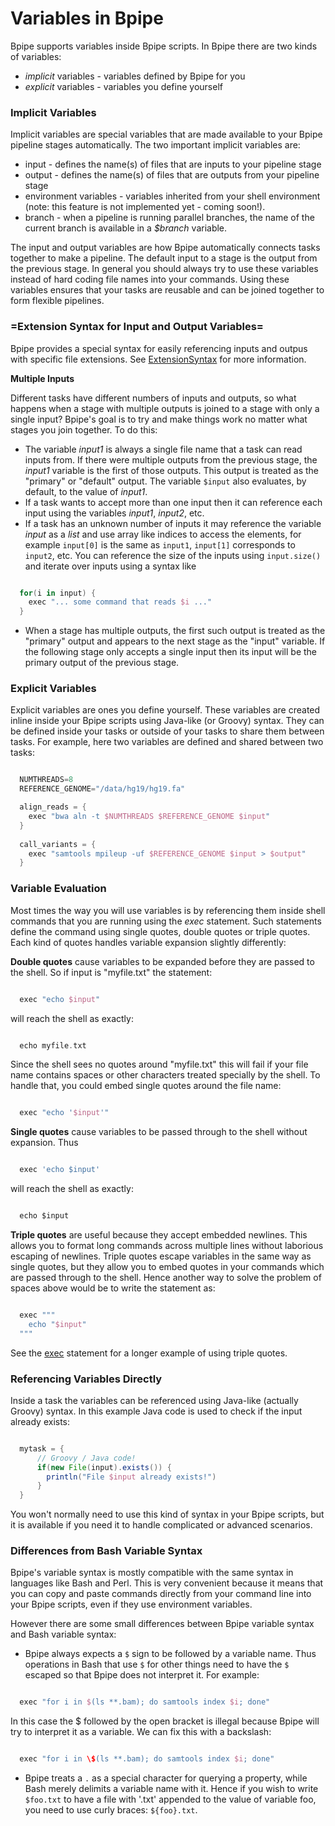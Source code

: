 # Variables in Bpipe

Bpipe supports variables inside Bpipe scripts.  In Bpipe there are two kinds of variables: 

- *implicit* variables  - variables defined by Bpipe for you
- *explicit* variables  - variables you define yourself

### Implicit Variables

Implicit variables are special variables that are made available to your Bpipe pipeline stages automatically.   The two important implicit variables are:

- input - defines the name(s) of files that are inputs to your pipeline stage
- output - defines the name(s) of files that are outputs from your pipeline stage
- environment variables - variables inherited from your shell environment (note: this feature is not implemented yet - coming soon!).
- branch - when a pipeline is running parallel branches, the name of the current branch is available in a *$branch* variable.

The input and output variables are how Bpipe automatically connects tasks together to make a pipeline.  The default input to a stage is the output from the previous stage. In general you should always try to use these variables instead of hard coding file names into your commands.   Using these variables ensures that your tasks are reusable and can be joined together to form flexible pipelines.  

### =Extension Syntax for Input and Output Variables=

Bpipe provides a special syntax for easily referencing inputs and outpus with specific file extensions. See [ExtensionSyntax](Language/ExtensionSyntax) for more information.

**Multiple Inputs**

Different tasks have different numbers of inputs and outputs, so what happens when a stage with multiple outputs is joined to a stage with only a single input?  Bpipe's goal is to try and make things work no matter what stages you join together.  To do this:

- The variable *input1* is always a single file name that a task can read inputs from.  If there were multiple outputs from the previous stage, the *input1* variable is the first of those outputs.  This output is treated as the "primary" or "default" output.  The variable `$input` also evaluates, by default, to the value of *input1*.
- If a task wants to accept more than one input then it can reference each input using the variables *input1*, *input2*, etc.
- If a task has an unknown number of inputs it may reference the variable *input* as a *list* and use array like indices to access the elements, for example `input[0]` is the same as `input1`, `input[1]` corresponds to `input2`, etc.   You can reference the size of the inputs using `input.size()` and iterate over inputs using a syntax like
```groovy 

  for(i in input) {
    exec "... some command that reads $i ..."
  }
```

- When a stage has multiple outputs, the first such output is treated as the "primary" output and appears to the next stage as the "input" variable.  If the following stage only accepts a single input then its input will be the primary output of the previous stage.

### Explicit Variables

Explicit variables are ones you define yourself.  These variables are created inline inside your Bpipe scripts using Java-like (or Groovy) syntax.  They can be defined inside your tasks or outside of your tasks to share them between tasks.  For example, here two variables are defined and shared between two tasks:
```groovy 

  NUMTHREADS=8
  REFERENCE_GENOME="/data/hg19/hg19.fa"

  align_reads = {
    exec "bwa aln -t $NUMTHREADS $REFERENCE_GENOME $input"
  }
  
  call_variants = {
    exec "samtools mpileup -uf $REFERENCE_GENOME $input > $output"
  }
```

### Variable Evaluation

Most times the way you will use variables is by referencing them inside shell commands that you are running using the *exec* statement.  Such statements define the command using single quotes, double quotes or triple quotes.  Each kind of quotes handles variable expansion slightly differently:

**Double quotes** cause variables to be expanded before they are passed to the shell.  So if input is "myfile.txt" the statement: 
```groovy 

  exec "echo $input"
```

will reach the shell as exactly:
```groovy 

  echo myfile.txt
```

Since the shell sees no quotes around "myfile.txt" this will fail if your file name contains spaces or other characters treated specially by the shell.  To handle that, you could embed single quotes around the file name:
```groovy 

  exec "echo '$input'"
```

**Single quotes** cause variables to be passed through to the shell without expansion.  Thus 
```groovy 

  exec 'echo $input'
```

will reach the shell as exactly:
```groovy 

  echo $input
```

**Triple quotes** are useful because they accept embedded newlines.  This allows you to format long commands across multiple lines without laborious escaping of newlines.   Triple quotes escape variables in the same way as single quotes, but they allow you to embed quotes in your commands which are passed through to the shell.  Hence another way to solve the problem of spaces above would be to write the statement as:
```groovy 

  exec """
    echo "$input"
  """
```

See the [exec](Language/Exec) statement for a longer example of using triple quotes.

### Referencing Variables Directly

Inside a task the variables can be referenced using Java-like (actually Groovy) syntax.  In this example Java code is used to check if the input already exists:
```groovy 

  mytask = {
      // Groovy / Java code!
      if(new File(input).exists()) {
        println("File $input already exists!")
      }
  }
```

You won't normally need to use this kind of syntax in your Bpipe scripts, but it is available if you need it to handle complicated or advanced scenarios.

### Differences from Bash Variable Syntax

Bpipe's variable syntax is mostly compatible with the same syntax in languages like Bash and Perl. This is very convenient because it means that you can copy and paste commands directly from your command line into your Bpipe scripts, even if they use environment variables.

However there are some small differences between Bpipe variable syntax and Bash variable syntax:

- Bpipe always expects a `$` sign to be followed by a variable name.  Thus operations in Bash that use `$` for other things need to have the `$` escaped so that Bpipe does not interpret it.  For example:

```groovy 

  exec "for i in $(ls **.bam); do samtools index $i; done"
```

In this case the $ followed by the open bracket is illegal because Bpipe will try to interpret it as a variable.  We can fix this with a backslash:
```groovy 

  exec "for i in \$(ls **.bam); do samtools index $i; done"
```

- Bpipe treats a `.` as a special character for querying a property, while Bash merely delimits a variable name with it. Hence if you wish to write `$foo.txt` to have a file with '.txt' appended to the value of variable foo, you need to use curly braces: `${foo}.txt`.
